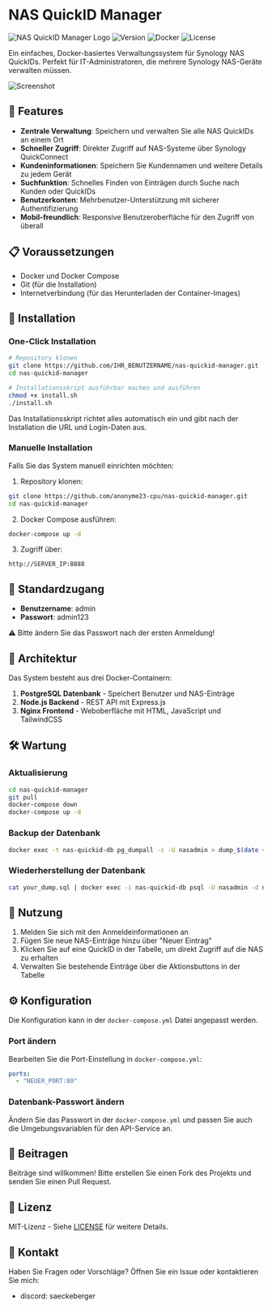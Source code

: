 # NAS QuickID Manager

![NAS QuickID Manager Logo](https://img.shields.io/badge/NAS-QuickID%20Manager-blue)
![Version](https://img.shields.io/badge/version-1.0.0-green)
![Docker](https://img.shields.io/badge/docker-required-blue)
![License](https://img.shields.io/badge/license-MIT-yellow)

Ein einfaches, Docker-basiertes Verwaltungssystem für Synology NAS QuickIDs. Perfekt für IT-Administratoren, die mehrere Synology NAS-Geräte verwalten müssen.

![Screenshot](https://img.shields.io/badge/Screenshot-Demo-lightgrey)

## 🚀 Features

- **Zentrale Verwaltung**: Speichern und verwalten Sie alle NAS QuickIDs an einem Ort
- **Schneller Zugriff**: Direkter Zugriff auf NAS-Systeme über Synology QuickConnect
- **Kundeninformationen**: Speichern Sie Kundennamen und weitere Details zu jedem Gerät
- **Suchfunktion**: Schnelles Finden von Einträgen durch Suche nach Kunden oder QuickIDs
- **Benutzerkonten**: Mehrbenutzer-Unterstützung mit sicherer Authentifizierung
- **Mobil-freundlich**: Responsive Benutzeroberfläche für den Zugriff von überall

## 📋 Voraussetzungen

- Docker und Docker Compose
- Git (für die Installation)
- Internetverbindung (für das Herunterladen der Container-Images)

## 🔧 Installation

### One-Click Installation

```bash
# Repository klonen
git clone https://github.com/IHR_BENUTZERNAME/nas-quickid-manager.git
cd nas-quickid-manager

# Installationsskript ausführbar machen und ausführen
chmod +x install.sh
./install.sh
```

Das Installationsskript richtet alles automatisch ein und gibt nach der Installation die URL und Login-Daten aus.

### Manuelle Installation

Falls Sie das System manuell einrichten möchten:

1. Repository klonen:
```bash
git clone https://github.com/anonyme23-cpu/nas-quickid-manager.git
cd nas-quickid-manager
```

2. Docker Compose ausführen:
```bash
docker-compose up -d
```

3. Zugriff über:
```
http://SERVER_IP:8888
```

## 🔐 Standardzugang

- **Benutzername**: admin
- **Passwort**: admin123

⚠️ Bitte ändern Sie das Passwort nach der ersten Anmeldung!

## 🧩 Architektur

Das System besteht aus drei Docker-Containern:

1. **PostgreSQL Datenbank** - Speichert Benutzer und NAS-Einträge
2. **Node.js Backend** - REST API mit Express.js
3. **Nginx Frontend** - Weboberfläche mit HTML, JavaScript und TailwindCSS

## 🛠️ Wartung

### Aktualisierung

```bash
cd nas-quickid-manager
git pull
docker-compose down
docker-compose up -d
```

### Backup der Datenbank

```bash
docker exec -t nas-quickid-db pg_dumpall -c -U nasadmin > dump_$(date +%Y-%m-%d_%H_%M_%S).sql
```

### Wiederherstellung der Datenbank

```bash
cat your_dump.sql | docker exec -i nas-quickid-db psql -U nasadmin -d nasquickid
```

## 📝 Nutzung

1. Melden Sie sich mit den Anmeldeinformationen an
2. Fügen Sie neue NAS-Einträge hinzu über "Neuer Eintrag"
3. Klicken Sie auf eine QuickID in der Tabelle, um direkt Zugriff auf die NAS zu erhalten
4. Verwalten Sie bestehende Einträge über die Aktionsbuttons in der Tabelle

## ⚙️ Konfiguration

Die Konfiguration kann in der `docker-compose.yml` Datei angepasst werden.

### Port ändern

Bearbeiten Sie die Port-Einstellung in `docker-compose.yml`:
```yaml
ports:
  - "NEUER_PORT:80"
```

### Datenbank-Passwort ändern

Ändern Sie das Passwort in der `docker-compose.yml` und passen Sie auch die Umgebungsvariablen für den API-Service an.

## 🤝 Beitragen

Beiträge sind willkommen! Bitte erstellen Sie einen Fork des Projekts und senden Sie einen Pull Request.

## 📜 Lizenz

MIT-Lizenz - Siehe [LICENSE](LICENSE) für weitere Details.

## 📧 Kontakt

Haben Sie Fragen oder Vorschläge? Öffnen Sie ein Issue oder kontaktieren Sie mich:

- discord:  saeckeberger
